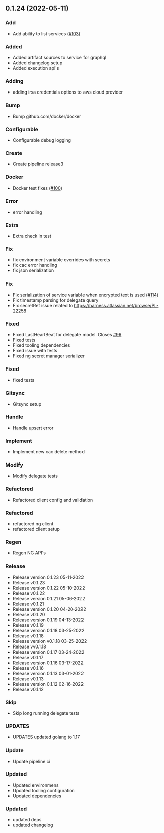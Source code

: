 
<a name="0.1.24"></a>
## 0.1.24 (2022-05-11)

### Add

* Add ability to list services ([#103](https://github.com/harness/harness-go-sdk/issues/103))

### Added

* Added artifact sources to service for graphql
* Added changelog setup
* Added execution api's

### Adding

* adding irsa credentials options to aws cloud provider

### Bump

* Bump github.com/docker/docker

### Configurable

* Configurable debug logging

### Create

* Create pipeline release3

### Docker

* Docker test fixes ([#100](https://github.com/harness/harness-go-sdk/issues/100))

### Error

* error handling

### Extra

* Extra check in test

### Fix

* fix environment variable overrides with secrets
* fix cac error handling
* fix json serialization

### Fix

* Fix serialization of service variable when encrypted text is used ([#114](https://github.com/harness/harness-go-sdk/issues/114))
* Fix timestamp parsing for delegate query
* Fix secretRef issue related to https://harness.atlassian.net/browse/PL-22258

### Fixed

* Fixed LastHeartBeat for delegate model. Closes [#96](https://github.com/harness/harness-go-sdk/issues/96)
* Fixed tests
* Fixed tooling dependencies
* Fixed issue with tests
* Fixed ng secret manager serializer

### Fixed

* fixed tests

### Gitsync

* Gitsync setup

### Handle

* Handle upsert error

### Implement

* Implement new cac delete method

### Modify

* Modify delegate tests

### Refactored

* Refactored client config and validation

### Refactored

* refactored ng client
* refactored client setup

### Regen

* Regen NG API's

### Release

* Release version 0.1.23 05-11-2022
* Release v0.1.23
* Release version 0.1.22 05-10-2022
* Release v0.1.22
* Release version 0.1.21 05-06-2022
* Release v0.1.21
* Release version 0.1.20 04-20-2022
* Release v0.1.20
* Release version 0.1.19 04-13-2022
* Release v0.1.19
* Release version 0.1.18 03-25-2022
* Release v0.1.18
* Release version v0.1.18 03-25-2022
* Release vv0.1.18
* Release version 0.1.17 03-24-2022
* Release v0.1.17
* Release version 0.1.16 03-17-2022
* Release v0.1.16
* Release version 0.1.13 03-01-2022
* Release v0.1.13
* Release version 0.1.12 02-16-2022
* Release v0.1.12

### Skip

* Skip long running delegate tests

### UPDATES

* UPDATES updated golang to 1.17

### Update

* Update pipeline ci

### Updated

* Updated environmens
* Updated tooling configuration
* Updated dependencies

### Updated

* updated deps
* updated changelog

